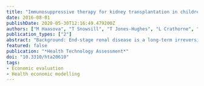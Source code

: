 ```yaml
---
title: "Immunosuppressive therapy for kidney transplantation in children and adolescents: Systematic review and economic evaluation"
date: 2016-08-01
publishDate: 2020-05-30T12:16:49.479200Z
authors: ["M Haasova", "T Snowsill", "T Jones-Hughes", "L Crathorne", "C Cooper", "J Varley-Campbell", "R Mujica-Mota", "H Coelho", "N Huxley", "J Lowe", "J Dudley", "S Marks", "C Hyde", "M Bond", "R Anderson"]
publication_types: ["2"]
abstract: "Background: End-stage renal disease is a long-term irreversible decline in kidney function requiring kidney transplantation, haemodialysis or peritoneal dialysis. The preferred option is kidney transplantation followed by induction and maintenance immunosuppressive therapy to reduce the risk of kidney rejection and prolong graft survival. Objectives: To systematically review and update the evidence for the clinical effectiveness and cost-effectiveness of basiliximab (BAS) (Simulect,® Novartis Pharmaceuticals) and rabbit antihuman thymocyte immunoglobulin (Thymoglobuline,® Sanofi) as induction therapy and immediate-release tacrolimus [Adoport® (Sandoz); Capexion® (Mylan); Modigraf® (Astellas Pharma); Perixis® (Accord Healthcare); Prograf® (Astellas Pharma); Tacni® (Teva); Vivadex® (Dexcel Pharma)], prolonged-release tacrolimus (Advagraf,® Astellas Pharma); belatacept (BEL) (Nulojix,® Bristol-Myers Squibb), mycophenolate mofetil (MMF) [Arzip® (Zentiva), CellCept® (Roche Products), Myfenax® (Teva), generic MMF is manufactured by Accord Healthcare, Actavis, Arrow Pharmaceuticals, Dr Reddy’s Laboratories, Mylan, Sandoz and Wockhardt], mycophenolate sodium, sirolimus (Rapamune,® Pfizer) and everolimus (Certican,® Novartis Pharmaceuticals) as maintenance therapy in children and adolescents undergoing renal transplantation. Data sources: Clinical effectiveness searches were conducted to 7 January 2015 in MEDLINE (via Ovid), EMBASE (via Ovid), Cochrane Central Register of Controlled Trials (via Wiley Online Library) and Web of Science [via Institute for Scientific Information (ISI)], Cochrane Database of Systematic Reviews, Database of Abstracts of Reviews of Effects and Health Technology Assessment (HTA) (The Cochrane Library via Wiley Online Library) and Health Management Information Consortium (via Ovid). Cost-effectiveness searches were conducted to 15 January 2015 using a costs or economic literature search filter in MEDLINE (via Ovid), EMBASE (via Ovid), NHS Economic Evaluation Databases (via Wiley Online Library), Web of Science (via ISI), Health Economic Evaluations Database (via Wiley Online Library) and EconLit (via EBSCOhost). Review methods: Titles and abstracts were screened according to predefined inclusion criteria, as were full texts of identified studies. Included studies were extracted and quality appraised. Data were meta-analysed when appropriate. A new discrete time state transition economic model (semi-Markov) was developed; graft function, and incidences of acute rejection and new-onset diabetes mellitus were used to extrapolate graft survival. Recipients were assumed to be in one of three health states: functioning graft, graft loss or death. Results: Three randomised controlled trials (RCTs) and four non-RCTs were included. The RCTs only evaluated BAS and tacrolimus (TAC). No statistically significant differences in key outcomes were found between BAS and placebo/no induction. Statistically significantly higher graft function (p < 0.01) and less biopsy-proven acute rejection (odds ratio 0.29, 95% confidence interval 0.15 to 0.57) was found between TAC and ciclosporin (CSA). Only one cost-effectiveness study was identified, which informed NICE guidance TA99. BAS [with TAC and azathioprine (AZA)] was predicted to be cost-effective at £20,000-30,000 per quality-adjusted life year (QALY) versus no induction (BAS was dominant). BAS (with CSA and MMF) was not predicted to be cost-effective at £20,000-30,000 per QALY versus no induction (BAS was dominated). TAC (with AZA) was predicted to be cost-effective at £20,000-30,000 per QALY versus CSA (TAC was dominant). A model based on adult evidence suggests that at a cost-effectiveness threshold of £20,000-30,000 per QALY, BAS and TAC are cost-effective in all considered combinations; MMF was also cost-effective with CSA but not TAC. Limitations: The RCT evidence is very limited; analyses comparing all interventions need to rely on adult evidence. Conclusions: TAC is likely to be cost-effective (vs. CSA, in combination with AZA) at £20,000-30,000 per QALY. Analysis based on one RCT found BAS to be dominant, but analysis based on another RCT found BAS to be dominated. BAS plus TAC and AZA was predicted to be cost-effective at £20,000-30,000 per QALY when all regimens were compared using extrapolated adult evidence. High-quality primary effectiveness research is needed. The UK Renal Registry could form the basis for a prospective primary study."
featured: false
publication: "*Health Technology Assessment*"
doi: "10.3310/hta20610"
tags:
- Economic evaluation
- Health economic modelling
---
```


